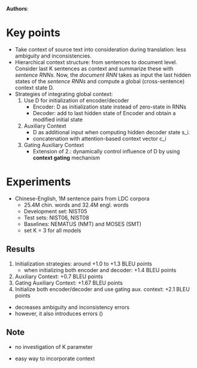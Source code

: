 **Authors**:

# Key points
* Take context of source text into consideration during translation: less ambiguity and inconsistencies.
* Hierarchical context structure: from sentences to document level. Consider last K sentences as context and summarize these with *sentence RNNs*. Now, the *document RNN* takes as input the last hidden states of the *sentence RNNs* and compute a global (cross-sentence) context state D.
* Strategies of integrating global context:
    1. Use D for initialization of encoder/decoder
        * Encoder: D as initialization state instead of zero-state in RNNs
        * Decoder: add to last hidden state of Encoder and obtain a modified initial state
    2. Auxiliary Context
        * D as additional input when computing hidden decoder state s_i.
        * concatenation with attention-based context vector c_i
    3. Gating Auxiliary Context
        * Extension of 2.: dynamically control influence of D by using **context gating** mechanism

# Experiments
* Chinese-English, 1M sentence pairs from LDC corpora
    * 25.4M chin. words and 32.4M engl. words
    * Development set: NIST05
    * Test sets: NIST06, NIST08
    * Baselines: NEMATUS (NMT) and MOSES (SMT)
    * set K = 3 for all models

## Results
1. Initialization strategies: around +1.0 to +1.3 BLEU points
    * when initializing both encoder and decoder: +1.4 BLEU points
2. Auxiliary Context: +0.7 BLEU points
3. Gating Auxiliary Context: +1.67 BLEU points
4. Initialize both encoder/decoder and use gating aux. context: +2.1 BLEU points

* decreases ambiguity and inconsistency errors
* however, it also introduces errors ()

## Note
- no investigation of K parameter
+ easy way to incorporate context
